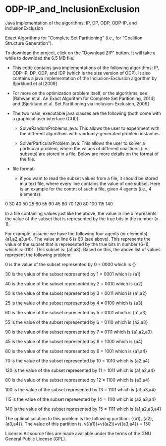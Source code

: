 # ODP-IP_and_InclusionExclusion
Java implementation of the algorithms: IP, DP, ODP, ODP-IP, and InclusionExclusion

Exact Algorithms for "Complete Set Partitioning" (i.e., for "Coalition Structure Generation").

To download the project, click on the "Download ZIP" button. It will take a while to download the 6.5 MB file.

  - This code contains java implementations of the following algorithms: IP, ODP-IP, DP, ODP, and IDP (which is the size version of ODP). It also contains a java implementation of the Inclusion-Exclusion algorithm by Bjorklund et al [2009] 

  - For more on the optimization problem itself, or the algorithms, see: [Rahwan et al. An Exact Algorithm for Complete Set Paritioning, 2014] and [Bjorklund et al. Set Partitioning via Inclusion-Exclusion, 2009]

  - The two main, executable java classes are the following (both come with a graphical user interface (GUI)):

      - SolveRandomProblems.java: This allows the user to experiment with the different algorithms with randomly-generated problem instances.

      - SolverParticularProblem.java: This allows the user to solver a particular problem, where the values of different coalitions (i.e., subsets) are stored in a file. Below are more details on the format of the file.

  - file format:
      - if you want to read the subset values from a file, it should be stored in a text file, where every line contains the value of one subset. Here is an example for the contnt of such a file, given 4 agents (i.e., 4 elements):

0
30
40
50
25
60
55
90
45
80
70
120
80
100
115
140

In a file containing values just like the above, the value in line x represents the value of the subset that is represented by the true bits in the number (x-1).

For example, assume we have the following four agents (or elements): {a1,a2,a3,a4}. The value at line 6 is 60 (see above). This represents the value of the subset that is represented by the true bits in number (6-1), which is: 0101. This subset is: {a1,a3}. Based on this, the above list of values represent the following problem:

0	is the value of the subset represented by	0 = 0000	which is {}

30	is the value of the subset represented by	1 = 0001	which is {a1}

40	is the value of the subset represented by	2 = 0010	which is {a2}

50	is the value of the subset represented by	3 = 0011	which is {a1,a2}

25	is the value of the subset represented by	4 = 0100	which is {a3}

60	is the value of the subset represented by	5 = 0101	which is {a1,a3}

55	is the value of the subset represented by	6 = 0110	which is {a2,a3}

90	is the value of the subset represented by	7 = 0111	which is {a1,a2,a3}

45	is the value of the subset represented by	8 = 1000	which is {a4}

80	is the value of the subset represented by	9 = 1001	which is {a1,a4}

70	is the value of the subset represented by	10 = 1010	which is {a2,a4}

120	is the value of the subset represented by	11 = 1011	which is {a1,a2,a4}

80	is the value of the subset represented by	12 = 1100	which is {a3,a4}

100	is the value of the subset represented by	13 = 1101	which is {a1,a3,a4}

115	is the value of the subset represented by	14 = 1110	which is {a2,a3,a4}

140	is the value of the subset represented by	15 = 1111	which is {a1,a2,a3,a4}

The optimal solution to this problem is the following partition: {{a1}, {a2}, {a3,a4}}. The value of this partition is: v({a1})+v({a2})+v({a3,a4}) = 150

License: All source files are made available under the terms of the GNU General Public License (GPL).
